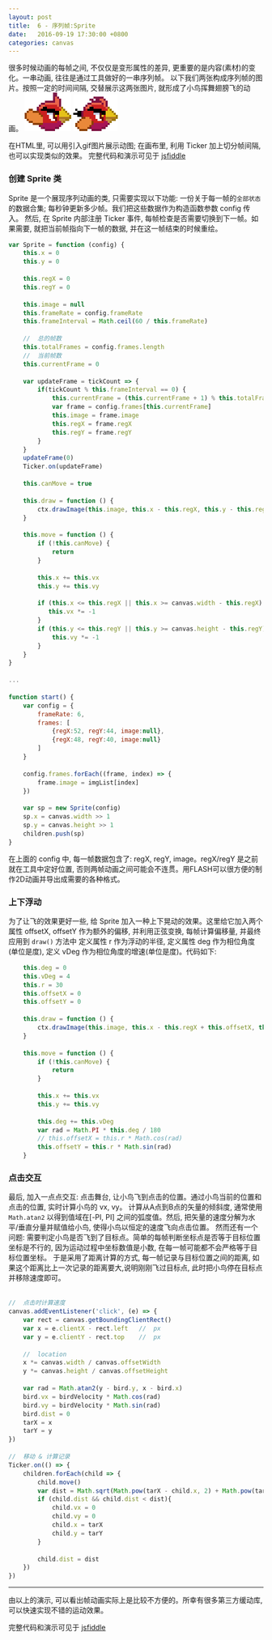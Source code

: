 ```yaml
---
layout: post
title:  6 - 序列帧:Sprite
date:   2016-09-19 17:30:00 +0800
categories: canvas
---
```


很多时候动画的每帧之间, 不仅仅是变形属性的差异, 更重要的是内容(素材)的变化。一串动画, 往往是通过工具做好的一串序列帧。
以下我们两张构成序列帧的图片。按照一定的时间间隔, 交替展示这两张图片, 就形成了小鸟挥舞翅膀飞的动画。
![](https://raw.githubusercontent.com/aprilandjan/aprilandjan.github.io/master/img/frame0.png) ![](https://raw.githubusercontent.com/aprilandjan/aprilandjan.github.io/master/img/frame1.png)

在HTML里, 可以用<img>引入gif图片展示动图; 在画布里, 利用 Ticker 加上切分帧间隔, 也可以实现类似的效果。
完整代码和演示可见于 [jsfiddle](https://jsfiddle.net/aprilandjan/yrwyzrnv/)

### 创建 Sprite 类

Sprite 是一个展现序列动画的类, 只需要实现以下功能: 一份关于每一帧的`全部状态`的数据合集; 每秒钟更新多少帧。我们把这些数据作为构造函数参数 config 传入。
然后, 在 Sprite 内部注册 Ticker 事件, 每帧检查是否需要切换到下一帧。如果需要, 就把当前帧指向下一帧的数据, 并在这一帧结束的时候重绘。

```javascript
var Sprite = function (config) {
    this.x = 0
    this.y = 0

    this.regX = 0
    this.regY = 0

    this.image = null
    this.frameRate = config.frameRate
    this.frameInterval = Math.ceil(60 / this.frameRate)

    //  总的帧数
    this.totalFrames = config.frames.length
    //  当前帧数
    this.currentFrame = 0

    var updateFrame = tickCount => {
        if(tickCount % this.frameInterval == 0) {
            this.currentFrame = (this.currentFrame + 1) % this.totalFrames
            var frame = config.frames[this.currentFrame]
            this.image = frame.image
            this.regX = frame.regX
            this.regY = frame.regY
        }
    }
    updateFrame(0)
    Ticker.on(updateFrame)

    this.canMove = true

    this.draw = function () {
        ctx.drawImage(this.image, this.x - this.regX, this.y - this.regY)
    }

    this.move = function () {
        if (!this.canMove) {
            return
        }

        this.x += this.vx
        this.y += this.vy

        if (this.x <= this.regX || this.x >= canvas.width - this.regX) {
           this.vx *= -1
        }
        if (this.y <= this.regY || this.y >= canvas.height - this.regY) {
            this.vy *= -1
        }
    }
}

...

function start() {
    var config = {
        frameRate: 6,
        frames: [
            {regX:52, regY:44, image:null},
            {regX:48, regY:40, image:null}
        ]
    }

    config.frames.forEach((frame, index) => {
        frame.image = imgList[index]
    })

    var sp = new Sprite(config)
    sp.x = canvas.width >> 1
    sp.y = canvas.height >> 1
    children.push(sp)
}
```

在上面的 config 中, 每一帧数据包含了: regX, regY, image。regX/regY 是之前就在工具中定好位置, 否则两帧动画之间可能会不连贯。用FLASH可以很方便的制作2D动画并导出成需要的各种格式。

### 上下浮动

为了让飞的效果更好一些, 给 Sprite 加入一种上下晃动的效果。这里给它加入两个属性 offsetX, offsetY 作为额外的偏移, 并利用正弦变换, 每帧计算偏移量, 并最终应用到 `draw()` 方法中
定义属性 r 作为浮动的半径, 定义属性 deg 作为相位角度(单位是度), 定义 vDeg 作为相位角度的增速(单位是度)。代码如下:

```javascript
    this.deg = 0
    this.vDeg = 4
    this.r = 30
    this.offsetX = 0
    this.offsetY = 0

    this.draw = function () {
        ctx.drawImage(this.image, this.x - this.regX + this.offsetX, this.y - this.regY + this.offsetY)
    }

    this.move = function () {
        if (!this.canMove) {
            return
        }
        
        this.x += this.vx
        this.y += this.vy

        this.deg += this.vDeg
        var rad = Math.PI * this.deg / 180
        // this.offsetX = this.r * Math.cos(rad)
        this.offsetY = this.r * Math.sin(rad)
    }
```

### 点击交互

最后, 加入一点点交互: 点击舞台, 让小鸟飞到点击的位置。通过小鸟当前的位置和点击的位置, 实时计算小鸟的 vx, vy。
计算从A点到B点的矢量的倾斜度, 通常使用 `Math.atan2` 以得到值域在[-PI, PI] 之间的弧度值。然后, 把矢量的速度分解为水平/垂直分量并赋值给小鸟, 使得小鸟以恒定的速度飞向点击位置。
然而还有一个问题: 需要判定小鸟是否飞到了目标点。简单的每帧判断坐标点是否等于目标位置坐标是不行的, 因为运动过程中坐标数值是小数, 在每一帧可能都不会严格等于目标位置坐标。
于是采用了距离计算的方式, 每一帧记录与目标位置之间的距离, 如果这个距离比上一次记录的距离要大,说明刚刚飞过目标点, 此时把小鸟停在目标点并移除速度即可。

```javascript

//  点击时计算速度
canvas.addEventListener('click', (e) => {
    var rect = canvas.getBoundingClientRect()
    var x = e.clientX - rect.left   //  px
    var y = e.clientY - rect.top    //  px

    //  location
    x *= canvas.width / canvas.offsetWidth
    y *= canvas.height / canvas.offsetHeight

    var rad = Math.atan2(y - bird.y, x - bird.x)
    bird.vx = birdVelocity * Math.cos(rad)
    bird.vy = birdVelocity * Math.sin(rad)
    bird.dist = 0
    tarX = x
    tarY = y
})

//  移动 & 计算记录
Ticker.on(() => {
    children.forEach(child => {
        child.move()
        var dist = Math.sqrt(Math.pow(tarX - child.x, 2) + Math.pow(tarY - child.y, 2))
        if (child.dist && child.dist < dist){
            child.vx = 0
            child.vy = 0
            child.x = tarX
            child.y = tarY
        }

        child.dist = dist
    })
})
```

---
由以上的演示, 可以看出帧动画实际上是比较不方便的。所幸有很多第三方缓动库, 可以快速实现不错的运动效果。

完整代码和演示可见于 [jsfiddle](https://jsfiddle.net/aprilandjan/yrwyzrnv/)